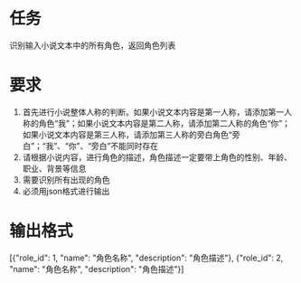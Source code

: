 # 任务
识别输入小说文本中的所有角色，返回角色列表

# 要求
1. 首先进行小说整体人称的判断。如果小说文本内容是第一人称，请添加第一人称的角色“我”；如果小说文本内容是第二人称，请添加第二人称的角色“你”；如果小说文本内容是第三人称，请添加第三人称的旁白角色“旁白”；“我”、“你”、“旁白”不能同时存在
2. 请根据小说内容，进行角色的描述，角色描述一定要带上角色的性别、年龄、职业、背景等信息
3. 需要识别所有出现的角色
4. 必须用json格式进行输出


# 输出格式
[{"role_id": 1, "name": "角色名称", "description": "角色描述"}, {"role_id": 2, "name": "角色名称", "description": "角色描述"}]
